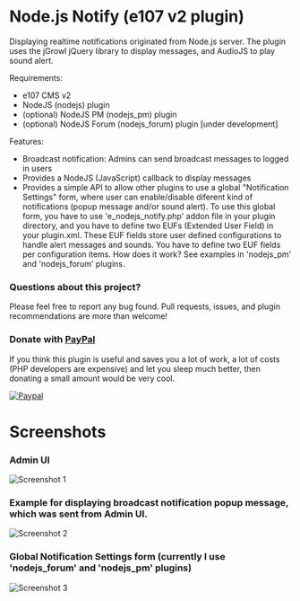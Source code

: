 Node.js Notify (e107 v2 plugin)
===============================

Displaying realtime notifications originated from Node.js server. The plugin uses the jGrowl jQuery library to display messages, and AudioJS to play sound alert.

Requirements:
- e107 CMS v2
- NodeJS (nodejs) plugin
- (optional) NodeJS PM (nodejs_pm) plugin
- (optional) NodeJS Forum (nodejs_forum) plugin [under development]

Features:
- Broadcast notification: Admins can send broadcast messages to logged in users
- Provides a NodeJS (JavaScript) callback to display messages
- Provides a simple API to allow other plugins to use a global "Notification Settings" form, where user can enable/disable diferent kind of notifications (popup message and/or sound alert). To use this global form, you have to use 'e_nodejs_notify.php' addon file in your plugin directory, and you have to define two EUFs (Extended User Field) in your plugin.xml. These EUF fields store user defined configurations to handle alert messages and sounds. You have to define two EUF fields per configuration items. How does it work? See examples in 'nodejs_pm' and 'nodejs_forum' plugins.

### Questions about this project?

Please feel free to report any bug found. Pull requests, issues, and plugin recommendations are more than welcome!

### Donate with [PayPal](https://www.paypal.com/cgi-bin/webscr?cmd=_s-xclick&hosted_button_id=PQYDBAMQ3D2UG)

If you think this plugin is useful and saves you a lot of work, a lot of costs (PHP developers are expensive) and let you sleep much better, then donating a small amount would be very cool.

[![Paypal](https://www.paypalobjects.com/en_US/i/btn/btn_donateCC_LG.gif)](https://www.paypal.com/cgi-bin/webscr?cmd=_s-xclick&hosted_button_id=PQYDBAMQ3D2UG)

Screenshots
===========

### Admin UI
![Screenshot 1](https://www.dropbox.com/s/8xsrml04thjsqag/01.png?dl=1)

### Example for displaying broadcast notification popup message, which was sent from Admin UI.
![Screenshot 2](https://www.dropbox.com/s/3pbqngycy86jnq1/02.png?dl=1)

### Global Notification Settings form (currently I use 'nodejs_forum' and 'nodejs_pm' plugins)
![Screenshot 3](https://www.dropbox.com/s/ekmhwvcqp9zwt3r/03.png?dl=1)


